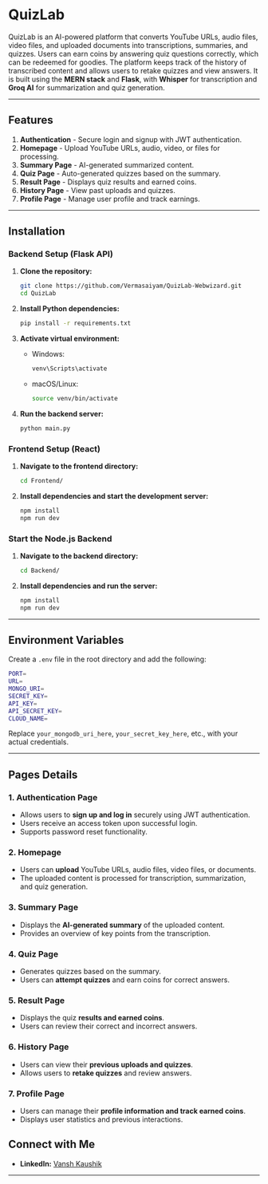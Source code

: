 # QuizLab

QuizLab is an AI-powered platform that converts YouTube URLs, audio files, video files, and uploaded documents into transcriptions, summaries, and quizzes. Users can earn coins by answering quiz questions correctly, which can be redeemed for goodies. The platform keeps track of the history of transcribed content and allows users to retake quizzes and view answers. It is built using the **MERN stack** and **Flask**, with **Whisper** for transcription and **Groq AI** for summarization and quiz generation.

---

## Features

1. **Authentication** - Secure login and signup with JWT authentication.
2. **Homepage** - Upload YouTube URLs, audio, video, or files for processing.
3. **Summary Page** - AI-generated summarized content.
4. **Quiz Page** - Auto-generated quizzes based on the summary.
5. **Result Page** - Displays quiz results and earned coins.
6. **History Page** - View past uploads and quizzes.
7. **Profile Page** - Manage user profile and track earnings.

---

## Installation

### Backend Setup (Flask API)

1. **Clone the repository:**
   ```sh
   git clone https://github.com/Vermasaiyam/QuizLab-Webwizard.git
   cd QuizLab
   ```

2. **Install Python dependencies:**
   ```sh
   pip install -r requirements.txt
   ```

3. **Activate virtual environment:**
   - Windows:
     ```sh
     venv\Scripts\activate
     ```
   - macOS/Linux:
     ```sh
     source venv/bin/activate
     ```

4. **Run the backend server:**
   ```sh
   python main.py
   ```

### Frontend Setup (React)

1. **Navigate to the frontend directory:**
   ```sh
   cd Frontend/
   ```
2. **Install dependencies and start the development server:**
   ```sh
   npm install
   npm run dev
   ```

### Start the Node.js Backend

1. **Navigate to the backend directory:**
   ```sh
   cd Backend/
   ```
2. **Install dependencies and run the server:**
   ```sh
   npm install
   npm run dev
   ```

---

## Environment Variables

Create a `.env` file in the root directory and add the following:

```sh
PORT=
URL=
MONGO_URI=
SECRET_KEY=
API_KEY=
API_SECRET_KEY=
CLOUD_NAME=
```

Replace `your_mongodb_uri_here`, `your_secret_key_here`, etc., with your actual credentials.

---

## Pages Details

### 1. Authentication Page
- Allows users to **sign up and log in** securely using JWT authentication.
- Users receive an access token upon successful login.
- Supports password reset functionality.

### 2. Homepage
- Users can **upload** YouTube URLs, audio files, video files, or documents.
- The uploaded content is processed for transcription, summarization, and quiz generation.

### 3. Summary Page
- Displays the **AI-generated summary** of the uploaded content.
- Provides an overview of key points from the transcription.

### 4. Quiz Page
- Generates quizzes based on the summary.
- Users can **attempt quizzes** and earn coins for correct answers.

### 5. Result Page
- Displays the quiz **results and earned coins**.
- Users can review their correct and incorrect answers.

### 6. History Page
- Users can view their **previous uploads and quizzes**.
- Allows users to **retake quizzes** and review answers.

### 7. Profile Page
- Users can manage their **profile information and track earned coins**.
- Displays user statistics and previous interactions.



## Connect with Me
- **LinkedIn:** [Vansh Kaushik](https://www.linkedin.com/in/vanshkaushik02/)

---
